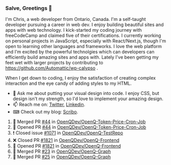### Salve, Greetings 👋

I'm Chris, a web developer from Ontario, Canada. I'm a self-taught developer pursuing a career in web dev. I enjoy building beautiful sites and apps with web technology.
I kick-started my coding journey with freeCodeCamp and claimed five of their certifications.  I currently working on personal projects in JavaScript, especially with React/Next.js, though I'm open to learning other languages and frameworks. I love the web platform and I'm excited by the powerful technolgies which can developers can efficiently build amazing sites and apps with. Lately I've been getting my feet wet with larger projects by contributing to https://github.com/Automattic/wp-calypso .

When I get down to coding, I enjoy the satisfaction of creating complex interaction and the eye candy of adding styles to my HTML. 

- 💬 Ask me about putting your visual design into code. I enjoy CSS, but design isn't my strength, so I'd love to implement your amazing design.
- 📫 Reach me on: [Twitter](https://twitter.com/Christo28120856), [Linkedin](https://www.linkedin.com/in/christopher-stevers-07b9a5204/).
- ⌨ Check out my blog: [Scribo](https://christopherstevers.cf).
<!--
**Christopher-Stevers/Christopher-Stevers** is a ✨ _special_ ✨ repository because its `README.md` (this file) appears on your GitHub profile.

Here are some ideas to get you started:

- 🔭 I’m currently working on ...
- 🌱 I’m currently learning ...
- 👯 I’m looking to collaborate on ...
- 🤔 I’m looking for help with ...
- 😄 Pronouns: ...
- ⚡ Fun fact: ...
-->

<!--START_SECTION:activity-->
1. 🎉 Merged PR [#44](https://github.com/OpenQDev/OpenQ-Token-Price-Cron-Job/pull/44) in [OpenQDev/OpenQ-Token-Price-Cron-Job](https://github.com/OpenQDev/OpenQ-Token-Price-Cron-Job)
2. 💪 Opened PR [#44](https://github.com/OpenQDev/OpenQ-Token-Price-Cron-Job/pull/44) in [OpenQDev/OpenQ-Token-Price-Cron-Job](https://github.com/OpenQDev/OpenQ-Token-Price-Cron-Job)
3. ❗️ Closed issue [#1071](https://github.com/OpenQDev/OpenQ-TestRepo/issues/1071) in [OpenQDev/OpenQ-TestRepo](https://github.com/OpenQDev/OpenQ-TestRepo)
4. ❌ Closed PR [#1821](https://github.com/OpenQDev/OpenQ-Frontend/pull/1821) in [OpenQDev/OpenQ-Frontend](https://github.com/OpenQDev/OpenQ-Frontend)
5. 💪 Opened PR [#1821](https://github.com/OpenQDev/OpenQ-Frontend/pull/1821) in [OpenQDev/OpenQ-Frontend](https://github.com/OpenQDev/OpenQ-Frontend)
6. 🎉 Merged PR [#23](https://github.com/OpenQDev/OpenQ-Graph/pull/23) in [OpenQDev/OpenQ-Graph](https://github.com/OpenQDev/OpenQ-Graph)
7. 🎉 Merged PR [#25](https://github.com/OpenQDev/OpenQ-Graph/pull/25) in [OpenQDev/OpenQ-Graph](https://github.com/OpenQDev/OpenQ-Graph)
<!--END_SECTION:activity-->
